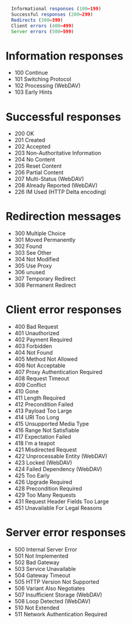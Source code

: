 ```js
  Informational responses (100–199)
  Successful responses (200–299)
  Redirects (300–399)
  Client errors (400–499)
  Server errors (500–599)
```

# Information responses
 - 100 Continue
 - 101 Switching Protocol
 - 102 Processing (WebDAV)
 - 103 Early Hints

# Successful responses
 - 200 OK
 - 201 Created
 - 202 Accepted
 - 203 Non-Authoritative Information
 - 204 No Content
 - 205 Reset Content
 - 206 Partial Content
 - 207 Multi-Status (WebDAV)
 - 208 Already Reported (WebDAV)
 - 226 IM Used (HTTP Delta encoding)

# Redirection messages
 - 300 Multiple Choice
 - 301 Moved Permanently
 - 302 Found
 - 303 See Other
 - 304 Not Modified
 - 305 Use Proxy 
 - 306 unused
 - 307 Temporary Redirect
 - 308 Permanent Redirect

# Client error responses
 - 400 Bad Request
 - 401 Unauthorized
 - 402 Payment Required 
 - 403 Forbidden
 - 404 Not Found
 - 405 Method Not Allowed
 - 406 Not Acceptable
 - 407 Proxy Authentication Required
 - 408 Request Timeout
 - 409 Conflict
 - 410 Gone
 - 411 Length Required
 - 412 Precondition Failed
 - 413 Payload Too Large
 - 414 URI Too Long
 - 415 Unsupported Media Type
 - 416 Range Not Satisfiable
 - 417 Expectation Failed
 - 418 I'm a teapot
 - 421 Misdirected Request
 - 422 Unprocessable Entity (WebDAV)
 - 423 Locked (WebDAV)
 - 424 Failed Dependency (WebDAV)
 - 425 Too Early 
 - 426 Upgrade Required
 - 428 Precondition Required
 - 429 Too Many Requests
 - 431 Request Header Fields Too Large
 - 451 Unavailable For Legal Reasons
 
# Server error responses
 - 500 Internal Server Error
 - 501 Not Implemented
 - 502 Bad Gateway
 - 503 Service Unavailable
 - 504 Gateway Timeout
 - 505 HTTP Version Not Supported
 - 506 Variant Also Negotiates
 - 507 Insufficient Storage (WebDAV)
 - 508 Loop Detected (WebDAV)
 - 510 Not Extended
 - 511 Network Authentication Required
